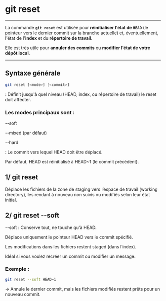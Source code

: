 # git reset
---

La commande **`git reset`** est utilisée pour **réinitialiser l'état de `HEAD`** (le pointeur vers 
le dernier commit sur la branche actuelle) et, éventuellement, l'état de l'**index** et du **répertoire de travail**.  

Elle est très utile pour **annuler des commits** ou **modifier l'état de votre dépôt local**.

---

## Syntaxe générale

```bash
git reset [<mode>] [<commit>]
```

<mode> : Définit jusqu'à quel niveau (HEAD, index, ou répertoire de travail) le reset doit affecter.

### Les modes principaux sont :

--soft

--mixed (par défaut)

--hard

<commit> : Le commit vers lequel HEAD doit être déplacé.

Par défaut, HEAD est réinitialisé à HEAD~1 (le commit précédent).

## 1/ git reset

Déplace les fichiers de la zone de staging vers l’espace de travail (working directory),
les rendant à nouveau non suivis ou modifiés selon leur état initial.
## 2/ git reset --soft <commit>

--soft : Conserve tout, ne touche qu'à HEAD.

Déplace uniquement le pointeur HEAD vers le commit spécifié.

Les modifications dans les fichiers restent staged (dans l’index).

Idéal si vous voulez recréer un commit ou modifier un message.

### Exemple :

```bash
git reset --soft HEAD~1
```

→ Annule le dernier commit, mais les fichiers modifiés restent prêts pour un nouveau commit.